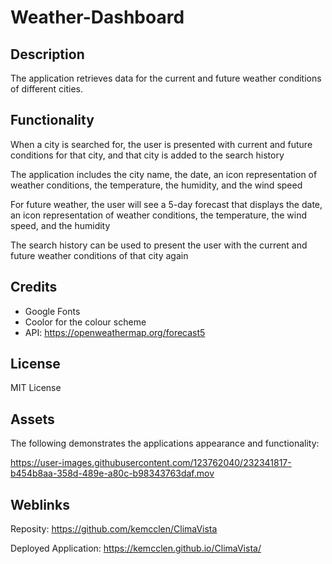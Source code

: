 # Weather-Dashboard

## Description
The application retrieves data for the current and future weather conditions of different cities.

## Functionality 

When a city is searched for, the user is presented with current and future conditions for that city, and that city is added to the search history

The application includes the city name, the date, an icon representation of weather conditions, the temperature, the humidity, and the wind speed

For future weather, the user will see a 5-day forecast that displays the date, an icon representation of weather conditions, the temperature, the wind speed, and the humidity

The search history can be used to present the user with the current and future weather conditions of that city again

## Credits
- Google Fonts
- Coolor for the colour scheme 
- API: https://openweathermap.org/forecast5

## License
MIT License

## Assets
The following demonstrates the applications appearance and functionality:


https://user-images.githubusercontent.com/123762040/232341817-b454b8aa-358d-489e-a80c-b98343763daf.mov


## Weblinks
Reposity: https://github.com/kemcclen/ClimaVista

Deployed Application: https://kemcclen.github.io/ClimaVista/
